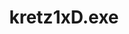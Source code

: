 <body class="bg-gray-50">
    <header class="bg-indigo-400 py-4">
        <div class="container mx-auto flex items-center justify-between px-4">
            <h1 class="text-white text-2xl font-bold">kretz1xD.exe</h1>
